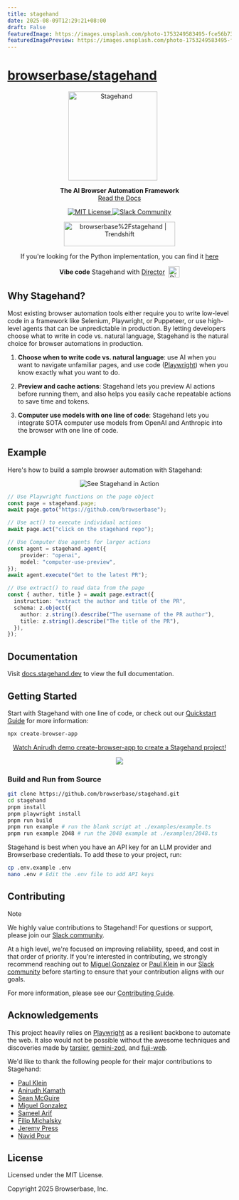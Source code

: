 ```yaml
---
title: stagehand
date: 2025-08-09T12:29:21+08:00
draft: False
featuredImage: https://images.unsplash.com/photo-1753249583495-fce56b7321b6?ixid=M3w0NjAwMjJ8MHwxfHJhbmRvbXx8fHx8fHx8fDE3NTQ3MTM2OTB8&ixlib=rb-4.1.0
featuredImagePreview: https://images.unsplash.com/photo-1753249583495-fce56b7321b6?ixid=M3w0NjAwMjJ8MHwxfHJhbmRvbXx8fHx8fHx8fDE3NTQ3MTM2OTB8&ixlib=rb-4.1.0
---
```


# [browserbase/stagehand](https://github.com/browserbase/stagehand)

<div id="toc" align="center" style="margin-bottom: 0;">
  <ul style="list-style: none; margin: 0; padding: 0;">
    <a href="https://stagehand.dev">
      <picture>
        <source media="(prefers-color-scheme: dark)" srcset="media/dark_logo.png" />
        <img alt="Stagehand" src="media/light_logo.png" width="200" style="margin-right: 30px;" />
      </picture>
    </a>
  </ul>
</div>
<p align="center">
  <strong>The AI Browser Automation Framework</strong><br>
  <a href="https://docs.stagehand.dev">Read the Docs</a>
</p>

<p align="center">
  <a href="https://github.com/browserbase/stagehand/tree/main?tab=MIT-1-ov-file#MIT-1-ov-file">
    <picture>
      <source media="(prefers-color-scheme: dark)" srcset="media/dark_license.svg" />
      <img alt="MIT License" src="media/light_license.svg" />
    </picture>
  </a>
  <a href="https://join.slack.com/t/stagehand-dev/shared_invite/zt-38khc8iv5-T2acb50_0OILUaX7lxeBOg">
    <picture>
      <source media="(prefers-color-scheme: dark)" srcset="media/dark_slack.svg" />
      <img alt="Slack Community" src="media/light_slack.svg" />
    </picture>
  </a>
</p>

<p align="center">
	<a href="https://trendshift.io/repositories/12122" target="_blank"><img src="https://trendshift.io/api/badge/repositories/12122" alt="browserbase%2Fstagehand | Trendshift" style="width: 250px; height: 55px;" width="250" height="55"/></a>
</p>

<p align="center">
If you're looking for the Python implementation, you can find it 
<a href="https://github.com/browserbase/stagehand-python"> here</a>
</p>

<div align="center" style="display: flex; align-items: center; justify-content: center; gap: 4px; margin-bottom: 0;">
  <b>Vibe code</b>
  <span style="font-size: 1.05em;"> Stagehand with </span>
  <a href="https://director.ai" style="display: flex; align-items: center;">
    <span>Director</span>
  </a>
  <span> </span>
  <picture>
    <img alt="Director" src="media/director_icon.svg" width="25" />
  </picture>
</div>

## Why Stagehand?

Most existing browser automation tools either require you to write low-level code in a framework like Selenium, Playwright, or Puppeteer, or use high-level agents that can be unpredictable in production. By letting developers choose what to write in code vs. natural language, Stagehand is the natural choice for browser automations in production.

1. **Choose when to write code vs. natural language**: use AI when you want to navigate unfamiliar pages, and use code ([Playwright](https://playwright.dev/)) when you know exactly what you want to do.

2. **Preview and cache actions**: Stagehand lets you preview AI actions before running them, and also helps you easily cache repeatable actions to save time and tokens.

3. **Computer use models with one line of code**: Stagehand lets you integrate SOTA computer use models from OpenAI and Anthropic into the browser with one line of code.

## Example

Here's how to build a sample browser automation with Stagehand:

<div align="center">
  <div style="max-width:300px;">
    <img src="/media/github_demo.gif" alt="See Stagehand in Action">
  </div>
</div>

```typescript
// Use Playwright functions on the page object
const page = stagehand.page;
await page.goto("https://github.com/browserbase");

// Use act() to execute individual actions
await page.act("click on the stagehand repo");

// Use Computer Use agents for larger actions
const agent = stagehand.agent({
    provider: "openai",
    model: "computer-use-preview",
});
await agent.execute("Get to the latest PR");

// Use extract() to read data from the page
const { author, title } = await page.extract({
  instruction: "extract the author and title of the PR",
  schema: z.object({
    author: z.string().describe("The username of the PR author"),
    title: z.string().describe("The title of the PR"),
  }),
});
```

## Documentation

Visit [docs.stagehand.dev](https://docs.stagehand.dev) to view the full documentation.

## Getting Started

Start with Stagehand with one line of code, or check out our [Quickstart Guide](https://docs.stagehand.dev/get_started/quickstart) for more information:

```bash
npx create-browser-app
```

<div align="center">
    <a href="https://www.loom.com/share/f5107f86d8c94fa0a8b4b1e89740f7a7">
      <p>Watch Anirudh demo create-browser-app to create a Stagehand project!</p>
    </a>
    <a href="https://www.loom.com/share/f5107f86d8c94fa0a8b4b1e89740f7a7">
      <img style="max-width:300px;" src="https://cdn.loom.com/sessions/thumbnails/f5107f86d8c94fa0a8b4b1e89740f7a7-ec3f428b6775ceeb-full-play.gif">
    </a>
  </div>

### Build and Run from Source

```bash
git clone https://github.com/browserbase/stagehand.git
cd stagehand
pnpm install
pnpm playwright install
pnpm run build
pnpm run example # run the blank script at ./examples/example.ts
pnpm run example 2048 # run the 2048 example at ./examples/2048.ts
```

Stagehand is best when you have an API key for an LLM provider and Browserbase credentials. To add these to your project, run:

```bash
cp .env.example .env
nano .env # Edit the .env file to add API keys
```

## Contributing

> [!NOTE]  
> We highly value contributions to Stagehand! For questions or support, please join our [Slack community](https://join.slack.com/t/stagehand-dev/shared_invite/zt-38khc8iv5-T2acb50_0OILUaX7lxeBOg).

At a high level, we're focused on improving reliability, speed, and cost in that order of priority. If you're interested in contributing, we strongly recommend reaching out to [Miguel Gonzalez](https://x.com/miguel_gonzf) or [Paul Klein](https://x.com/pk_iv) in our [Slack community](https://join.slack.com/t/stagehand-dev/shared_invite/zt-38khc8iv5-T2acb50_0OILUaX7lxeBOg) before starting to ensure that your contribution aligns with our goals.

For more information, please see our [Contributing Guide](https://docs.stagehand.dev/examples/contributing).

## Acknowledgements

This project heavily relies on [Playwright](https://playwright.dev/) as a resilient backbone to automate the web. It also would not be possible without the awesome techniques and discoveries made by [tarsier](https://github.com/reworkd/tarsier), [gemini-zod](https://github.com/jbeoris/gemini-zod), and [fuji-web](https://github.com/normal-computing/fuji-web).

We'd like to thank the following people for their major contributions to Stagehand:
- [Paul Klein](https://github.com/pkiv)
- [Anirudh Kamath](https://github.com/kamath)
- [Sean McGuire](https://github.com/seanmcguire12)
- [Miguel Gonzalez](https://github.com/miguelg719)
- [Sameel Arif](https://github.com/sameelarif)
- [Filip Michalsky](https://github.com/filip-michalsky)
- [Jeremy Press](https://x.com/jeremypress)
- [Navid Pour](https://github.com/navidpour)

## License

Licensed under the MIT License.

Copyright 2025 Browserbase, Inc.
